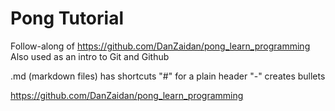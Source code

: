 # Pong Tutorial

Follow-along of https://github.com/DanZaidan/pong_learn_programming
Also used as an intro to Git and Github

.md (markdown files) has shortcuts
"#" for a plain header
"-" creates bullets

https://github.com/DanZaidan/pong_learn_programming
